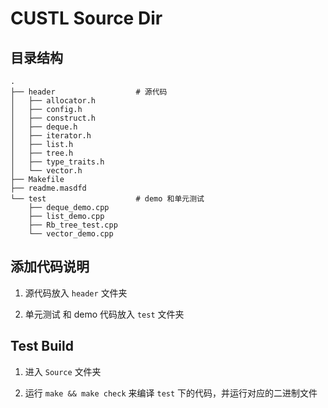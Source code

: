 # CUSTL Source Dir

## 目录结构

```
.
├── header                  # 源代码
│   ├── allocator.h
│   ├── config.h
│   ├── construct.h
│   ├── deque.h
│   ├── iterator.h
│   ├── list.h
│   ├── tree.h
│   ├── type_traits.h
│   └── vector.h
├── Makefile
├── readme.masdfd
└── test                    # demo 和单元测试
    ├── deque_demo.cpp
    ├── list_demo.cpp
    ├── Rb_tree_test.cpp
    └── vector_demo.cpp

```

## 添加代码说明

1. 源代码放入 `header` 文件夹

2. 单元测试 和 demo 代码放入 `test` 文件夹

## Test Build

1. 进入 `Source` 文件夹

2. 运行 `make && make check` 来编译 `test` 下的代码，并运行对应的二进制文件
